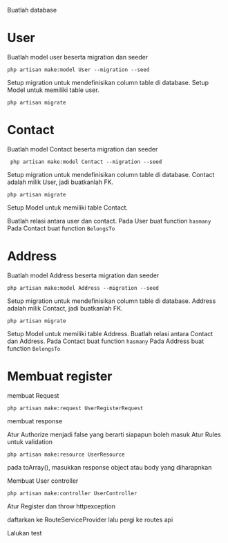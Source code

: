 Buatlah database

# User

Buatlah model user beserta migration dan seeder

`php artisan make:model User --migration --seed`

Setup migration untuk mendefinisikan column table di database.
Setup Model untuk memiliki table user.

`php artisan migrate`

# Contact

Buatlah model Contact beserta migration dan seeder

` php artisan make:model Contact --migration --seed`

Setup migration untuk mendefinisikan column table di database. Contact adalah milik User, jadi buatkanlah FK.

`php artisan migrate`

Setup Model untuk memiliki table Contact.

Buatlah relasi antara user dan contact.
Pada User buat function `hasmany`
Pada Contact buat function `BelongsTo`

# Address

Buatlah model Address beserta migration dan seeder

`php artisan make:model Address --migration --seed `

Setup migration untuk mendefinisikan column table di database.
Address adalah milik Contact, jadi buatkanlah FK.

`php artisan migrate`

Setup Model untuk memiliki table Address.
Buatlah relasi antara Contact dan Address.
Pada Contact buat function `hasmany`
Pada Address buat function `BelongsTo`

# Membuat register

membuat Request

`php artisan make:request UserRegisterRequest`

membuat response

Atur Authorize menjadi false yang berarti siapapun boleh masuk
Atur Rules untuk validation

`php artisan make:resource UserResource`

pada toArray(), masukkan response object atau body yang diharapnkan

Membuat User controller

`php artisan make:controller UserController`

Atur Register dan throw httpexception

daftarkan ke RouteServiceProvider lalu pergi ke routes api

Lalukan test
